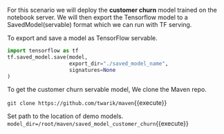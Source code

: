 For this scenario we will deploy the **customer churn** model trained on the notebook server. We will then export the Tensorflow model to a SavedModel(servable) format which we can run with TF serving.

To export and save a model as TensorFlow servable.

```python
import tensorflow as tf
tf.saved_model.save(model,
                    export_dir="./saved_model_name",
                    signatures=None
)
```

To get the customer churn servable model, We clone the Maven repo.

`git clone https://github.com/twarik/maven`{{execute}}

Set path to the location of demo models.
`model_dir=/root/maven/saved_model_customer_churn`{{execute}}
